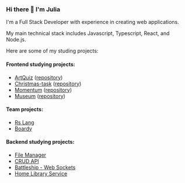 ### Hi there 👋 I'm Julia

I'm a Full Stack Developer with experience in creating web applications.

My main technical stack includes Javascript, Typescript, React, and Node.js.

Here are some of my studing projects:

#### Frontend studying projects:
- [ArtQuiz](https://ylepner.github.io/art-quiz/) ([repository](https://github.com/ylepner/art-quiz))
- [Christmas-task](https://ylepner-christmas-task.netlify.app) ([repository](https://github.com/ylepner/rsschool-projects/tree/christmas-task-2))
- [Momentum](https://ylepner-momentum.netlify.app/) ([repository](https://github.com/ylepner/rsschool-projects/tree/momentum))
- [Museum](https://ylepner-museum.netlify.app) ([repository](https://github.com/ylepner/rsschool-projects/tree/museum-dom))

#### Team projects:
- [Rs Lang](https://github.com/YuliaEnik/rslang)
- [Boardy](https://github.com/alepashkou/project-management-app)

#### Backend studying projects:
- [File Manager](https://github.com/ylepner/file-manager)
- [CRUD API](https://github.com/ylepner/crud-api)
- [Battleship - Web Sockets](https://github.com/ylepner/websockets-ui)
- [Home Library Service](https://github.com/ylepner/nodejs2023Q2-service)
